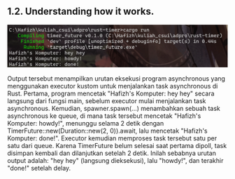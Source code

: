 ## 1.2. Understanding how it works.

![alt text](image.png)

Output tersebut menampilkan urutan eksekusi program asynchronous yang menggunakan executor kustom untuk menjalankan task asynchronous di Rust. Pertama, program mencetak "Hafizh's Komputer: hey hey" secara langsung dari fungsi main, sebelum executor mulai menjalankan task asynchronous. Kemudian, spawner.spawn(...) menambahkan sebuah task asynchronous ke queue, di mana task tersebut mencetak "Hafizh's Komputer: howdy!", menunggu selama 2 detik dengan TimerFuture::new(Duration::new(2, 0)).await, lalu mencetak "Hafizh's Komputer: done!". Executor kemudian memproses task tersebut satu per satu dari queue. Karena TimerFuture belum selesai saat pertama dipoll, task disimpan kembali dan dilanjutkan setelah 2 detik. Inilah sebabnya urutan output adalah: "hey hey" (langsung dieksekusi), lalu "howdy!", dan terakhir "done!" setelah delay.